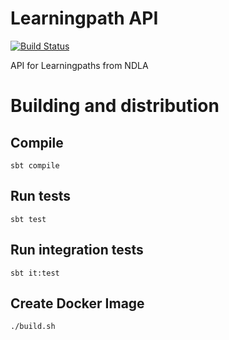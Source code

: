 # Learningpath API
 [![Build Status](https://travis-ci.org/NDLANO/learningpath-api.svg?branch=master)](https://travis-ci.org/NDLANO/learningpath-api)

API for Learningpaths from NDLA

# Building and distribution

## Compile
    sbt compile

## Run tests
    sbt test

## Run integration tests
    sbt it:test

## Create Docker Image
    ./build.sh
